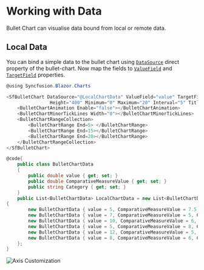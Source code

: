 # Working with Data

Bullet Chart can visualise data bound from local or remote data.

## Local Data

You can bind a simple data to the bullet chart using
[`DataSource`](../api/bullet-chart/) direct property of the bullet-chart. Now map the fields to [`ValueField`](../api/bullet-chart/#valueField-string) and [`TargetField`](../api/bullet-chart/#targetField-string) properties.

```csharp
@using Syncfusion.Blazor.Charts

<SfBulletChart DataSource="@LocalChartData" ValueField="value" TargetField="ComparativeMeasureValue" CategoryField="Category"
                Height="400" Minimum="0" Maximum="20" Interval="5" Title="Profit in %">
    <BulletChartAnimation Enable="false"></BulletChartAnimation>
    <BulletChartMinorTickLines Width="0"></BulletChartMinorTickLines>
    <BulletChartRangeCollection>
        <BulletChartRange End=5> </BulletChartRange>
        <BulletChartRange End=15></BulletChartRange>
        <BulletChartRange End=20></BulletChartRange>
    </BulletChartRangeCollection>
</SfBulletChart>

@code{
    public class BulletChartData
    {
        public double value { get; set; }
        public double ComparativeMeasureValue { get; set; }
        public string Category { get; set; }
    }
    public List<BulletChartData> LocalChartData = new List<BulletChartData>
{
        new BulletChartData { value = 5, ComparativeMeasureValue = 7.5, Category = "2001" },
        new BulletChartData { value = 7, ComparativeMeasureValue = 5, Category = "2002" },
        new BulletChartData { value = 10, ComparativeMeasureValue = 6, Category = "2003" },
        new BulletChartData { value = 5, ComparativeMeasureValue = 8, Category = "2004" },
        new BulletChartData { value = 12, ComparativeMeasureValue = 5, Category = "2005" },
        new BulletChartData { value = 8, ComparativeMeasureValue = 6, Category = "2006" }
    };
}
```

![Axis Customization](images/local-data.png)